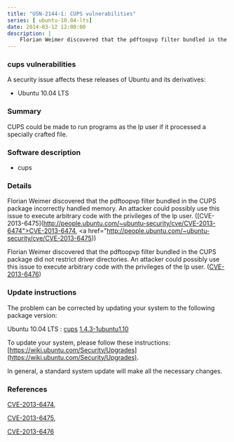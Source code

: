 ```yaml
---
title: "USN-2144-1: CUPS vulnerabilities"
series: [ ubuntu-10.04-lts]
date: 2014-03-12 12:00:00
description: |
    Florian Weimer discovered that the pdftoopvp filter bundled in the CUPS package incorrectly handled memory. An attacker could possibly use this issue to execute arbitrary code with the privileges of the lp user. ([CVE-2013-6475](http://people.ubuntu.com/~ubuntu-security/cve/CVE-2013-6474">CVE-2013-6474</a>, <a href="http://people.ubuntu.com/~ubuntu-security/cve/CVE-2013-6475))
--- 
```

 
### cups vulnerabilities

A security issue affects these releases of Ubuntu and its derivatives:

* Ubuntu 10.04 LTS

### Summary

CUPS could be made to run programs as the lp user if it processed a specially crafted file.

### Software description

* cups 

### Details

Florian Weimer discovered that the pdftoopvp filter bundled in the CUPS package incorrectly handled memory. An attacker could possibly use this issue to execute arbitrary code with the privileges of the lp user. ([CVE-2013-6475](http://people.ubuntu.com/~ubuntu-security/cve/CVE-2013-6474">CVE-2013-6474</a>, <a href="http://people.ubuntu.com/~ubuntu-security/cve/CVE-2013-6475))

Florian Weimer discovered that the pdftoopvp filter bundled in the CUPS package did not restrict driver directories. An attacker could possibly use this issue to execute arbitrary code with the privileges of the lp user. ([CVE-2013-6476](http://people.ubuntu.com/~ubuntu-security/cve/CVE-2013-6476)) 

### Update instructions

The problem can be corrected by updating your system to the following package version:

Ubuntu 10.04 LTS
 : [cups](https://launchpad.net/ubuntu/+source/cups) <span> [1.4.3-1ubuntu1.10](https://launchpad.net/ubuntu/+source/cups/1.4.3-1ubuntu1.10) </span> 

To update your system, please follow these instructions: [https://wiki.ubuntu.com/Security/Upgrades](https://wiki.ubuntu.com/Security/Upgrades).

In general, a standard system update will make all the necessary changes. 

### References

 [CVE-2013-6474](http://people.ubuntu.com/~ubuntu-security/cve/CVE-2013-6474), 

 [CVE-2013-6475](http://people.ubuntu.com/~ubuntu-security/cve/CVE-2013-6475), 

 [CVE-2013-6476](http://people.ubuntu.com/~ubuntu-security/cve/CVE-2013-6476)
 

